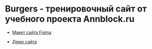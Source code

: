 # Burgers - тренировочный сайт от учебного проекта Annblock.ru

* [Макет сайта Figma](https://www.figma.com/file/8muxUNt1PwGH5byQR6LZG8/Burgers-Menu-Responsive?node-id=0%3A99&t=nuKgQti85VHjP0h4-0)

* [Демо сайта](https://github.com/BestDmitriy/module01burger/menu.html)
